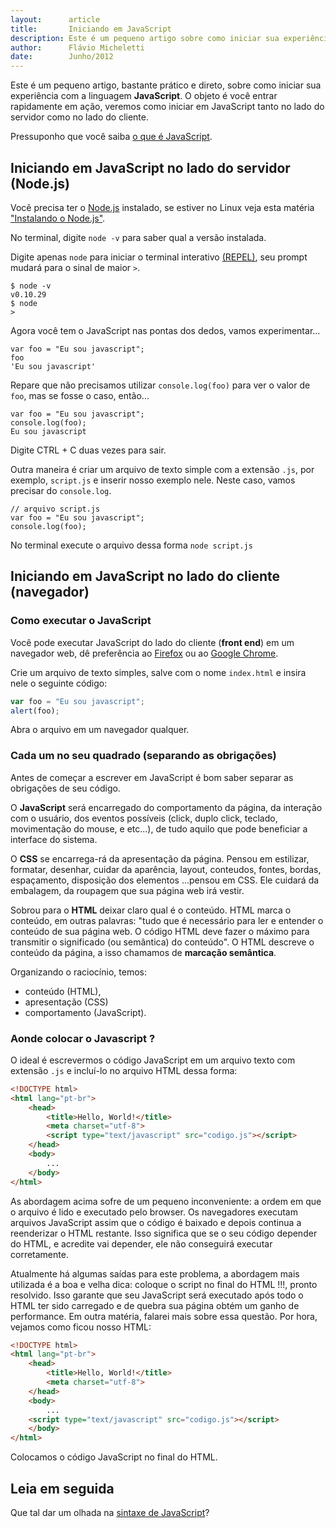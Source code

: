 ```yaml
---
layout:      article
title:       Iniciando em JavaScript
description: Este é um pequeno artigo sobre como iniciar sua experiência com a linguagem JavaScript, veremos exemplos tanto no lado do servidor como no lado do cliente.
author:      Flávio Micheletti
date:        Junho/2012
---
```


Este é um pequeno artigo, bastante prático e direto, sobre como iniciar sua experiência com a linguagem __JavaScript__.
O objeto é você entrar rapidamente em ação, veremos como iniciar em JavaScript tanto no lado do servidor como no lado
do cliente.

Pressuponho que você saiba [o que é JavaScript](/javascript/o-que-e-javascript/).


Iniciando em JavaScript no lado do servidor (Node.js)
---

Você precisa ter o [Node.js](/javascript/node.js/) instalado, se estiver no Linux veja esta matéria ["Instalando o Node.js"](/linux/cookbook/nodejs/).

No terminal, digite `node -v` para saber qual a versão instalada.

Digite apenas `node` para iniciar o terminal interativo [(REPEL)](http://nodejs.org/api/repl.html "link-externo"), seu 
prompt mudará para o sinal de maior `>`.

    $ node -v
    v0.10.29
    $ node
    > 

Agora você tem o JavaScript nas pontas dos dedos, vamos experimentar...

    var foo = "Eu sou javascript";
    foo
    'Eu sou javascript'

Repare que não precisamos utilizar `console.log(foo)` para ver o valor de `foo`, mas se fosse o caso, então...

    var foo = "Eu sou javascript";
    console.log(foo);
    Eu sou javascript

Digite CTRL + C duas vezes para sair.

Outra maneira é criar um arquivo de texto simple com a extensão `.js`, por exemplo, `script.js` e inserir nosso exemplo
nele. Neste caso, vamos precisar do `console.log`.

    // arquivo script.js
    var foo = "Eu sou javascript";
    console.log(foo);

No terminal execute o arquivo dessa forma `node script.js`


Iniciando em JavaScript no lado do cliente (navegador)
---

### Como executar o JavaScript

Você pode executar JavaScript do lado do cliente (__front end__) em um navegador web, dê preferência ao 
[Firefox](https://www.mozilla.org/pt-BR/firefox/new/ "link-externo") ou ao
[Google Chrome](https://www.google.com.br/chrome/browser/desktop/index.html "link-externo").

Crie um arquivo de texto simples, salve com o nome `index.html` e insira nele o seguinte código:

```javascript
var foo = "Eu sou javascript";
alert(foo);
```

Abra o arquivo em um navegador qualquer.


### Cada um no seu quadrado (separando as obrigações)

Antes de começar a escrever em JavaScript é bom saber separar as obrigações de seu código.

O __JavaScript__ será encarregado do comportamento da página, da interação com o usuário, dos eventos possíveis (click, 
duplo click, teclado, movimentação do mouse, e etc...), de tudo aquilo que pode beneficiar a interface do sistema.

O __CSS__ se encarrega-rá da apresentação da página. Pensou em estilizar, formatar, desenhar, cuidar da aparência, 
layout, conteudos, fontes, bordas, espaçamento, disposição dos elementos ...pensou em CSS. Ele cuidará da embalagem, da
roupagem que sua página web irá vestir.

Sobrou para o __HTML__ deixar claro qual é o conteúdo. HTML marca o conteúdo, em outras palavras: "tudo que é necessário
para ler e entender o conteúdo de sua página web. O código HTML deve fazer o máximo para transmitir o significado
(ou semântica) do conteúdo". O HTML descreve o conteúdo da página, a isso chamamos de __marcação semântica__.

Organizando o raciocínio, temos:

- conteúdo (HTML),
- apresentação (CSS)
- comportamento (JavaScript).




### Aonde colocar o Javascript ?

O ideal é escrevermos o código JavaScript em um arquivo texto com extensão `.js` e incluí-lo no arquivo HTML dessa forma:

```html
<!DOCTYPE html>
<html lang="pt-br">
    <head>
        <title>Hello, World!</title>
        <meta charset="utf-8">
        <script type="text/javascript" src="codigo.js"></script>
    </head>
    <body>
        ...
    </body>
</html>
```

As abordagem acima sofre de um pequeno inconveniente: a ordem em que o arquivo é lido e executado pelo browser. Os 
navegadores executam arquivos JavaScript assim que o código é baixado e depois continua a reenderizar o HTML restante. 
Isso significa que se o seu código depender do HTML, e acredite vai depender, ele não conseguirá executar corretamente.

Atualmente há algumas saídas para este problema, a abordagem mais utilizada é a boa e velha dica: coloque o script no 
final do HTML !!!, pronto resolvido. Isso garante que seu JavaScript será executado após todo o HTML ter sido carregado
 e de quebra sua página obtém um ganho de performance. Em outra matéria, falarei mais sobre essa questão. Por hora,
vejamos como ficou nosso HTML:


```html
<!DOCTYPE html>
<html lang="pt-br">
    <head>
        <title>Hello, World!</title>
        <meta charset="utf-8">
    </head>
    <body>
        ...
    <script type="text/javascript" src="codigo.js"></script>
    </body>
</html>
```

Colocamos o código JavaScript no final do HTML.


Leia em seguida
---

Que tal dar um olhada na [sintaxe de JavaScript](/javascript/sintaxe-basica/)?

